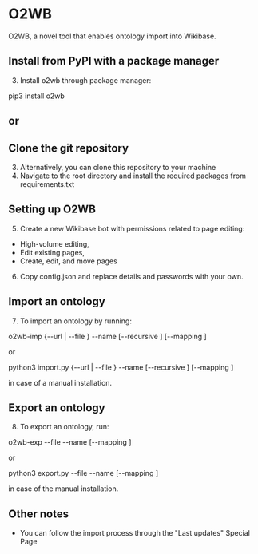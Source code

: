 # O2WB

O2WB, a novel tool that enables ontology import into Wikibase.

## Install from PyPI with a package manager

3. Install o2wb through package manager:

pip3 install o2wb

## or

## Clone the git repository

3. Alternatively, you can clone this repository to your machine
4. Navigate to the root directory and install the required packages from requirements.txt

## Setting up O2WB

5. Create a new Wikibase bot with permissions related to page editing:

- High-volume editing, 
- Edit existing pages,
- Create, edit, and move pages

6. Copy config.json and replace details and passwords with your own.

## Import an ontology 

7. To import an ontology by running:

o2wb-imp {--url <URL of your ontology> | --file <path to ontology file>} 
--name <ontology name> [--recursive <Depth of recursive imports>] 
[--mapping <path to export the mapping scheme>]

or

python3 import.py {--url <URL of your ontology> | --file <path to ontology file>} 
--name <ontology name> [--recursive <Depth of recursive imports>] 
[--mapping <path to export the mapping scheme>]

in case of a manual installation.

## Export an ontology

8. To export an ontology, run:

o2wb-exp --file <path to ontology file> --name <ontology name> 
[--mapping <path to export the mapping scheme>]

or

python3 export.py --file <path to ontology file> --name <ontology name> 
[--mapping <path to export the mapping scheme>]

in case of the manual installation.

## Other notes

- You can follow the import process through the "Last updates" Special Page
